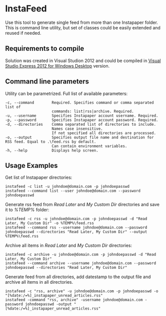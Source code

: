 InstaFeed
=========

Use this tool to generate single feed from more than one Instapaper folder. This is command line utility, but set of classes could be easily extended and reused if needed.

Requirements to compile
-----------------------

Solution was created in Visual Studion 2012 and could be compiled in [Visual Studio Express 2012 for Windows Desktop](http://www.microsoft.com/visualstudio/eng/products/visual-studio-express-for-windows-desktop) version.

Command line parameters
-----------------------

Utility can be parametrized. Full list of available parameters:

    -c, --command        Required. Specifies command or comma separated list of
						 commands: list|rss|archive. Required.
    -u, --username       Specifies Instapaper account username. Required.
    -p, --password       Specifies Instapaper account password. Required.
    -d, --directories    Comma separated list of directories to include.
                         Names case insensitive.
                         If not specified all directories are processed.
    -o, --output         Specifies output file name and destination for RSS feed. Equal to .\feed.rss by default.
                         Can contain environment variables.
    -h, --help           Displays help screen.

Usage Examples
--------------

Get list of Instapaper directories:

    instafeed -c list -u johndoe@domain.com -p johndoepasswd
    instafeed --command list --user johndoe@domain.com --password johndoepasswd

Generate rss feed from _Read Later_ and _My Custom Dir_ directories and save it to _%TEMP%_ folder:

    instafeed -c rss -u johndoe@domain.com -p johndoepasswd -d "Read Later, My Custom Dir" -o %TEMP%\feed.rss
    instafeed --command rss --username johndoe@domain.com --password johndoepasswd --directories "Read Later, My Custom Dir" --output %TEMP%\feed.rss

Archive all items in _Read Later_ and _My Custom Dir_ directories:

    instafeed -c archive -u johndoe@domain.com -p johndoepasswd -d "Read Later, My Custom Dir"
    instafeed --command archive --username johndoe@domain.com --password johndoepasswd --directories "Read Later, My Custom Dir"

Generate feed from all directories, add datestamp to the output file and archive all items in all directories.

    instafeed -c "rss, archive" -u johndoe@domain.com -p johndoepasswd -o "[%date:/=%]_instapaper_unread_articles.rss"
    instafeed -command "rss, archive" -username johndoe@domain.com -password johndoepasswd -output "[%date:/=%]_instapaper_unread_articles.rss"

